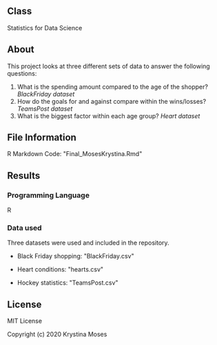 ## Class
Statistics for Data Science

## About
This project looks at three different sets of data to answer the following questions:
 1. What is the spending amount compared to the age of the shopper? *BlackFriday dataset*
 2. How do the goals for and against compare within the wins/losses? *TeamsPost dataset*
 3. What is the biggest factor within each age group? *Heart dataset*
 
## File Information
R Markdown Code: "Final_MosesKrystina.Rmd"

## Results

### Programming Language
R

### Data used
Three datasets were used and included in the repository.

* Black Friday shopping: "BlackFriday.csv"

* Heart conditions: "hearts.csv"

* Hockey statistics: "TeamsPost.csv"

## License
MIT License

Copyright (c) 2020 Krystina Moses
